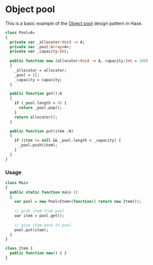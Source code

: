# Object pool 

This is a basic example of the [Object pool](https://en.wikipedia.org/wiki/Object_pool_pattern) design pattern in Haxe.

```haxe
class Pool<A>
{
  private var _allocator:Void -> A;
  private var _pool:Array<A>;
  private var _capacity:Int;
  
  public function new (allocator:Void -> A, capacity:Int = 100)
  {
    _allocator = allocator;
    _pool = [];
    _capacity = capacity;
  }

  public function get():A
  {
    if (_pool.length > 0) {
      return _pool.pop();
    }
    return allocator();
  }

  public function put(item :A)
  {
    if (item != null && _pool.length < _capacity) {
      _pool.push(item);
    }
  }
}
```

### Usage
  
```haxe
class Main 
{
  public static function main () 
  {
    var pool = new Pool<Item>(function() return new Item());
    
    // grab item from pool
    var item = pool.get();
    
    // give item back to pool
    pool.put(item);
  }
}

class Item {
  public function new() { }
}
```